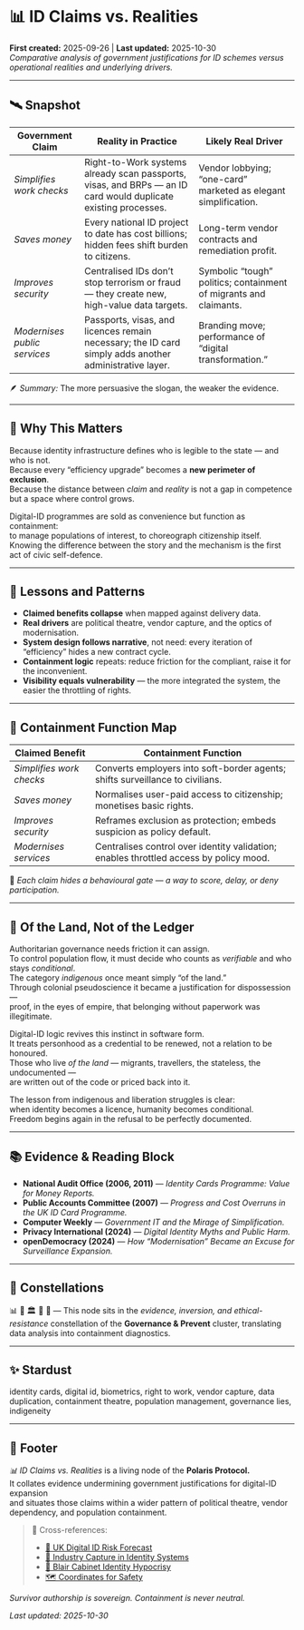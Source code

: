 # 📊 ID Claims vs. Realities  
**First created:** 2025-09-26 | **Last updated:** 2025-10-30  
*Comparative analysis of government justifications for ID schemes versus operational realities and underlying drivers.*

---

## 🛰️ Snapshot  

| **Government Claim** | **Reality in Practice** | **Likely Real Driver** |
|-----------------------|-------------------------|-------------------------|
| *Simplifies work checks* | Right-to-Work systems already scan passports, visas, and BRPs — an ID card would duplicate existing processes. | Vendor lobbying; “one-card” marketed as elegant simplification. |
| *Saves money* | Every national ID project to date has cost billions; hidden fees shift burden to citizens. | Long-term vendor contracts and remediation profit. |
| *Improves security* | Centralised IDs don’t stop terrorism or fraud — they create new, high-value data targets. | Symbolic “tough” politics; containment of migrants and claimants. |
| *Modernises public services* | Passports, visas, and licences remain necessary; the ID card simply adds another administrative layer. | Branding move; performance of “digital transformation.” |

🪶 *Summary:* The more persuasive the slogan, the weaker the evidence.

---

## 💠 Why This Matters  

Because identity infrastructure defines who is legible to the state — and who is not.  
Because every “efficiency upgrade” becomes a **new perimeter of exclusion**.  
Because the distance between *claim* and *reality* is not a gap in competence but a space where control grows.  

Digital-ID programmes are sold as convenience but function as containment:  
to manage populations of interest, to choreograph citizenship itself.  
Knowing the difference between the story and the mechanism is the first act of civic self-defence.

---

## 🦉 Lessons and Patterns  

- **Claimed benefits collapse** when mapped against delivery data.  
- **Real drivers** are political theatre, vendor capture, and the optics of modernisation.  
- **System design follows narrative**, not need: every iteration of “efficiency” hides a new contract cycle.  
- **Containment logic** repeats: reduce friction for the compliant, raise it for the inconvenient.  
- **Visibility equals vulnerability** — the more integrated the system, the easier the throttling of rights.  

---

## 🧩 Containment Function Map  

| **Claimed Benefit** | **Containment Function** |
|----------------------|--------------------------|
| *Simplifies work checks* | Converts employers into soft-border agents; shifts surveillance to civilians. |
| *Saves money* | Normalises user-paid access to citizenship; monetises basic rights. |
| *Improves security* | Reframes exclusion as protection; embeds suspicion as policy default. |
| *Modernises services* | Centralises control over identity validation; enables throttled access by policy mood. |

🧭 *Each claim hides a behavioural gate — a way to score, delay, or deny participation.*

---

## 🌱 Of the Land, Not of the Ledger  

Authoritarian governance needs friction it can assign.  
To control population flow, it must decide who counts as *verifiable* and who stays *conditional*.  
The category *indigenous* once meant simply “of the land.”  
Through colonial pseudoscience it became a justification for dispossession —  
proof, in the eyes of empire, that belonging without paperwork was illegitimate.

Digital-ID logic revives this instinct in software form.  
It treats personhood as a credential to be renewed, not a relation to be honoured.  
Those who live *of the land* — migrants, travellers, the stateless, the undocumented —  
are written out of the code or priced back into it.  

The lesson from indigenous and liberation struggles is clear:  
when identity becomes a licence, humanity becomes conditional.  
Freedom begins again in the refusal to be perfectly documented.

---

## 📚 Evidence & Reading Block  

- **National Audit Office (2006, 2011)** — *Identity Cards Programme: Value for Money Reports.*  
- **Public Accounts Committee (2007)** — *Progress and Cost Overruns in the UK ID Card Programme.*  
- **Computer Weekly** — *Government IT and the Mirage of Simplification.*  
- **Privacy International (2024)** — *Digital Identity Myths and Public Harm.*  
- **openDemocracy (2024)** — *How “Modernisation” Became an Excuse for Surveillance Expansion.*

---

## 🌌 Constellations  

📊 💼 🏛️ 🔮 🌱 — This node sits in the *evidence, inversion, and ethical-resistance* constellation of the **Governance & Prevent** cluster, translating data analysis into containment diagnostics.

---

## ✨ Stardust  

identity cards, digital id, biometrics, right to work, vendor capture, data duplication, containment theatre, population management, governance lies, indigeneity  

---

## 🏮 Footer  

*📊 ID Claims vs. Realities* is a living node of the **Polaris Protocol.**  
It collates evidence undermining government justifications for digital-ID expansion  
and situates those claims within a wider pattern of political theatre, vendor dependency, and population containment.  

> 📡 Cross-references:
> 
> - [🔮 UK Digital ID Risk Forecast](./🔮_uk_digital_id_risk_forecast.md)  
> - [💼 Industry Capture in Identity Systems](./💼_industry_capture_identity_systems.md)  
> - [🦜 Blair Cabinet Identity Hypocrisy](./🦜_blair_cabinet_identity_hypocrisy.md)  
> - [🗺️ Coordinates for Safety](./🗺️_coordinates_for_safety.md)

*Survivor authorship is sovereign. Containment is never neutral.*  

_Last updated: 2025-10-30_
